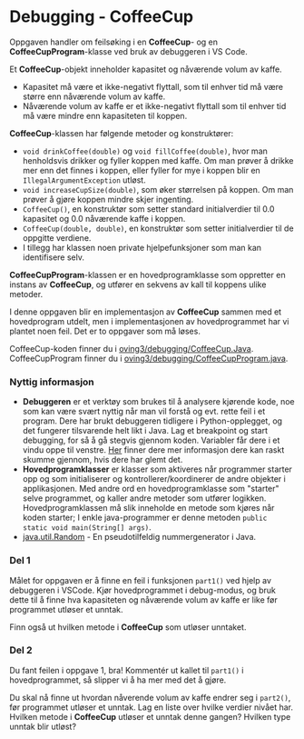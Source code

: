 # Debugging - CoffeeCup

Oppgaven handler om feilsøking i en **CoffeeCup**- og en **CoffeeCupProgram**-klasse ved bruk av debuggeren i VS Code.

Et **CoffeeCup**-objekt inneholder kapasitet og nåværende volum av kaffe.

- Kapasitet må være et ikke-negativt flyttall, som til enhver tid må være større enn nåværende volum av kaffe.
- Nåværende volum av kaffe er et ikke-negativt flyttall som til enhver tid må være mindre enn kapasiteten til koppen.

**CoffeeCup**-klassen har følgende metoder og konstruktører:

- `void drinkCoffee(double)` og `void fillCoffee(double)`, hvor man henholdsvis drikker og fyller koppen med kaffe. Om man prøver å drikke mer enn det finnes i koppen, eller fyller for mye i koppen blir en `IllegalArgumentException` utløst.
- `void increaseCupSize(double)`, som øker størrelsen på koppen. Om man prøver å gjøre koppen mindre skjer ingenting.
- `CoffeeCup()`, en konstruktør som setter standard initialverdier til 0.0 kapasitet og 0.0 nåværende kaffe i koppen.
- `CoffeeCup(double, double)`, en konstruktør som setter initialverdier til de oppgitte verdiene.
- I tillegg har klassen noen private hjelpefunksjoner som man kan identifisere selv.

**CoffeeCupProgram**-klassen er en hovedprogramklasse som oppretter en instans av **CoffeeCup**, og utfører en sekvens av kall til koppens ulike metoder.

I denne oppgaven blir en implementasjon av **CoffeeCup** sammen med et hovedprogram utdelt, men i implementasjonen av hovedprogrammet har vi plantet noen feil. Det er to oppgaver som må løses.

CoffeeCup-koden finner du i [oving3/debugging/CoffeeCup.Java](../../src/main/java/oving3/debugging/CoffeeCup.java). CoffeeCupProgram finner du i [oving3/debugging/CoffeeCupProgram.java](../../src/main/java/oving3/debugging/CoffeeCupProgram.java).

### Nyttig informasjon

- **Debuggeren** er et verktøy som brukes til å analysere kjørende kode, noe som kan være svært nyttig når man vil forstå og evt. rette feil i et program. Dere har brukt debuggeren tidligere i Python-opplegget, og det fungerer tilsvarende helt likt i Java. Lag et breakpoint og start debugging, for så å gå stegvis gjennom koden. Variabler får dere i et vindu oppe til venstre. [Her](https://code.visualstudio.com/Docs/editor/debugging) finner dere mer informasjon dere kan raskt skumme gjennom, hvis dere har glemt det.
- **Hovedprogramklasser** er klasser som aktiveres når programmer starter opp og som initialiserer og kontrollerer/koordinerer de andre objekter i applikasjonen. Med andre ord en hovedprogramklasse som "starter" selve programmet, og kaller andre metoder som utfører logikken. Hovedprogramklassen må slik inneholde en metode som kjøres når koden starter; I enkle java-programmer er denne metoden `public static void main(String[] args)`.
- [java.util.Random](https://docs.oracle.com/javase/8/docs/api/java/util/Random.html) - En pseudotilfeldig nummergenerator i Java.

### Del 1

Målet for oppgaven er å finne en feil i funksjonen `part1()` ved hjelp av debuggeren i VSCode. Kjør hovedprogrammet i debug-modus, og bruk dette til å finne hva kapasiteten og nåværende volum av kaffe er like før programmet utløser et unntak.

Finn også ut hvilken metode i **CoffeeCup** som utløser unntaket.

### Del 2

Du fant feilen i oppgave 1, bra! Kommentér ut kallet til `part1()` i hovedprogrammet, så slipper vi å ha mer med det å gjøre.

Du skal nå finne ut hvordan nåverende volum av kaffe endrer seg i `part2()`, før programmet utløser et unntak. Lag en liste over hvilke verdier nivået har. Hvilken metode i **CoffeeCup** utløser et unntak denne gangen? Hvilken type unntak blir utløst?
